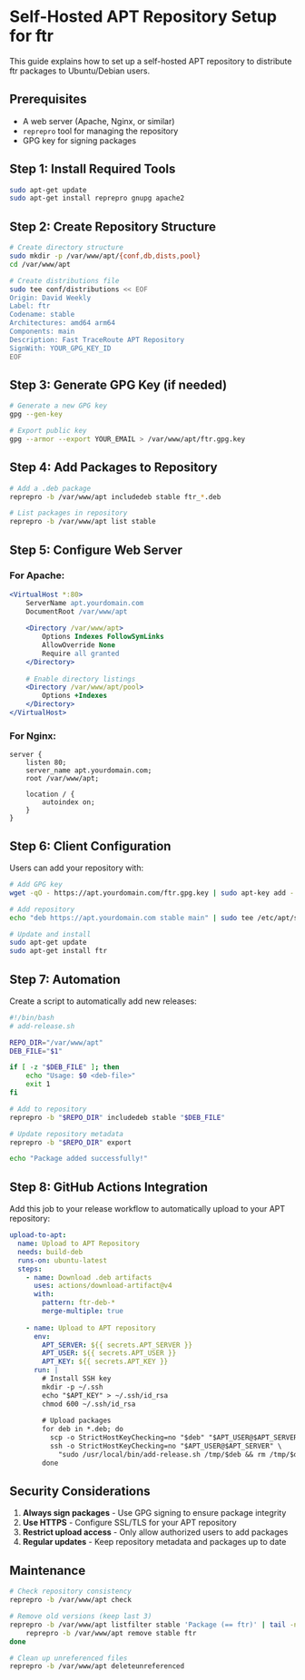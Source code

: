 # Self-Hosted APT Repository Setup for ftr

This guide explains how to set up a self-hosted APT repository to distribute ftr packages to Ubuntu/Debian users.

## Prerequisites

- A web server (Apache, Nginx, or similar)
- `reprepro` tool for managing the repository
- GPG key for signing packages

## Step 1: Install Required Tools

```bash
sudo apt-get update
sudo apt-get install reprepro gnupg apache2
```

## Step 2: Create Repository Structure

```bash
# Create directory structure
sudo mkdir -p /var/www/apt/{conf,db,dists,pool}
cd /var/www/apt

# Create distributions file
sudo tee conf/distributions << EOF
Origin: David Weekly
Label: ftr
Codename: stable
Architectures: amd64 arm64
Components: main
Description: Fast TraceRoute APT Repository
SignWith: YOUR_GPG_KEY_ID
EOF
```

## Step 3: Generate GPG Key (if needed)

```bash
# Generate a new GPG key
gpg --gen-key

# Export public key
gpg --armor --export YOUR_EMAIL > /var/www/apt/ftr.gpg.key
```

## Step 4: Add Packages to Repository

```bash
# Add a .deb package
reprepro -b /var/www/apt includedeb stable ftr_*.deb

# List packages in repository
reprepro -b /var/www/apt list stable
```

## Step 5: Configure Web Server

### For Apache:

```apache
<VirtualHost *:80>
    ServerName apt.yourdomain.com
    DocumentRoot /var/www/apt
    
    <Directory /var/www/apt>
        Options Indexes FollowSymLinks
        AllowOverride None
        Require all granted
    </Directory>
    
    # Enable directory listings
    <Directory /var/www/apt/pool>
        Options +Indexes
    </Directory>
</VirtualHost>
```

### For Nginx:

```nginx
server {
    listen 80;
    server_name apt.yourdomain.com;
    root /var/www/apt;
    
    location / {
        autoindex on;
    }
}
```

## Step 6: Client Configuration

Users can add your repository with:

```bash
# Add GPG key
wget -qO - https://apt.yourdomain.com/ftr.gpg.key | sudo apt-key add -

# Add repository
echo "deb https://apt.yourdomain.com stable main" | sudo tee /etc/apt/sources.list.d/ftr.list

# Update and install
sudo apt-get update
sudo apt-get install ftr
```

## Step 7: Automation

Create a script to automatically add new releases:

```bash
#!/bin/bash
# add-release.sh

REPO_DIR="/var/www/apt"
DEB_FILE="$1"

if [ -z "$DEB_FILE" ]; then
    echo "Usage: $0 <deb-file>"
    exit 1
fi

# Add to repository
reprepro -b "$REPO_DIR" includedeb stable "$DEB_FILE"

# Update repository metadata
reprepro -b "$REPO_DIR" export

echo "Package added successfully!"
```

## Step 8: GitHub Actions Integration

Add this job to your release workflow to automatically upload to your APT repository:

```yaml
upload-to-apt:
  name: Upload to APT Repository
  needs: build-deb
  runs-on: ubuntu-latest
  steps:
    - name: Download .deb artifacts
      uses: actions/download-artifact@v4
      with:
        pattern: ftr-deb-*
        merge-multiple: true
    
    - name: Upload to APT repository
      env:
        APT_SERVER: ${{ secrets.APT_SERVER }}
        APT_USER: ${{ secrets.APT_USER }}
        APT_KEY: ${{ secrets.APT_KEY }}
      run: |
        # Install SSH key
        mkdir -p ~/.ssh
        echo "$APT_KEY" > ~/.ssh/id_rsa
        chmod 600 ~/.ssh/id_rsa
        
        # Upload packages
        for deb in *.deb; do
          scp -o StrictHostKeyChecking=no "$deb" "$APT_USER@$APT_SERVER:/tmp/"
          ssh -o StrictHostKeyChecking=no "$APT_USER@$APT_SERVER" \
            "sudo /usr/local/bin/add-release.sh /tmp/$deb && rm /tmp/$deb"
        done
```

## Security Considerations

1. **Always sign packages** - Use GPG signing to ensure package integrity
2. **Use HTTPS** - Configure SSL/TLS for your APT repository
3. **Restrict upload access** - Only allow authorized users to add packages
4. **Regular updates** - Keep repository metadata and packages up to date

## Maintenance

```bash
# Check repository consistency
reprepro -b /var/www/apt check

# Remove old versions (keep last 3)
reprepro -b /var/www/apt listfilter stable 'Package (== ftr)' | tail -n +4 | while read pkg; do
    reprepro -b /var/www/apt remove stable ftr
done

# Clean up unreferenced files
reprepro -b /var/www/apt deleteunreferenced
```